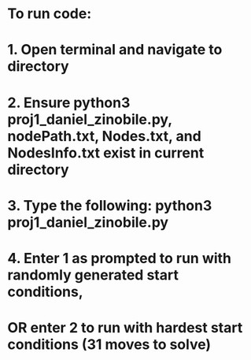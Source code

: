 # To run code:

# 1. Open terminal and navigate to directory
# 2. Ensure python3 proj1_daniel_zinobile.py, nodePath.txt, Nodes.txt, and NodesInfo.txt exist in current directory
# 3. Type the following: python3 proj1_daniel_zinobile.py
# 4. Enter 1 as prompted to run with randomly generated start conditions, 
#    OR enter 2 to run with hardest start conditions (31 moves to solve)

